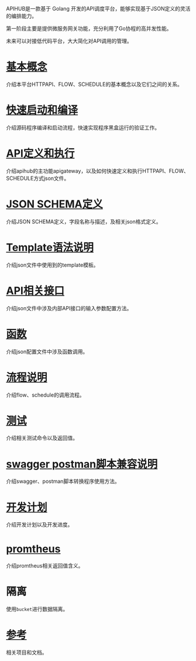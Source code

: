 APIHUB是一款基于 Golang 开发的API调度平台，能够实现基于JSON定义的灵活的编排能力。

第一阶段主要是提供微服务网关功能，充分利用了Go协程的高并发性能。   

未来可以对接低代码平台，大大简化对API调用的管理。

# [基本概念](https://github.com/jasony62/tms-go-apihub/blob/main/doc/cn/base.md)
介绍本平台HTTPAPI、FLOW、SCHEDULE的基本概念以及它们之间的关系。
# [快速启动和编译](https://github.com/jasony62/tms-go-apihub/blob/main/doc/cn/start.md)
介绍源码程序编译和启动流程，快速实现程序黑盒运行的验证工作。
# [API定义和执行](https://github.com/jasony62/tms-go-apihub/blob/main/doc/cn/apigateway.md)
介绍apihub的主功能apigateway，以及如何快速定义和执行HTTPAPI、FLOW、SCHEDULE方式json文件。
# [JSON SCHEMA定义](https://github.com/jasony62/tms-go-apihub/blob/main/doc/cn/json.md)
介绍JSON SCHEMA定义，字段名称与描述，及相关json格式定义。
# [Template语法说明](https://github.com/jasony62/tms-go-apihub/blob/main/doc/cn/template.md)
介绍json文件中使用到的template模板。
# [API相关接口](https://github.com/jasony62/tms-go-apihub/blob/main/doc/cn/apis.md)
介绍json文件中涉及内部API接口的输入参数配置方法。
# [函数](https://github.com/jasony62/tms-go-apihub/blob/main/doc/cn/function.md)
介绍json配置文件中涉及函数调用。
# [流程说明](https://github.com/jasony62/tms-go-apihub/blob/main/doc/cn/flow.md)
介绍flow、schedule的调用流程。
# [测试](https://github.com/jasony62/tms-go-apihub/blob/main/doc/cn/test.md)
介绍相关测试命令以及返回值。
# [swagger postman脚本兼容说明](https://github.com/jasony62/tms-go-apihub/blob/main/doc/cn/postmanswagger.md)
介绍swagger、postman脚本转换程序使用方法。
# [开发计划](https://github.com/jasony62/tms-go-apihub/blob/main/doc/cn/work.md)
介绍开发计划以及开发进度。
# [promtheus](https://github.com/jasony62/tms-go-apihub/blob/main/doc/cn/promtheus.md)
介绍promtheus相关返回值含义。
# 隔离
使用`bucket`进行数据隔离。
# [参考](https://github.com/jasony62/tms-go-apihub/blob/main/doc/cn/reference.md)
相关项目和文档。
